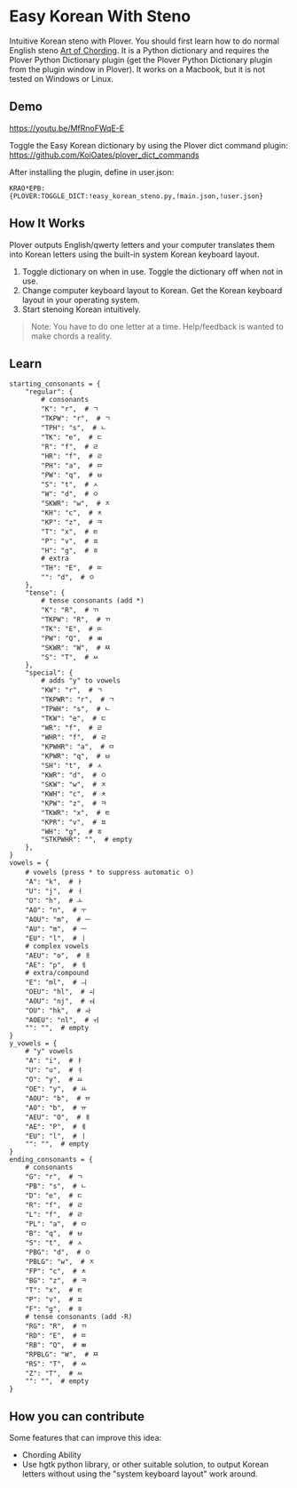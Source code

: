 # Easy Korean With Steno

Intuitive Korean steno with Plover. You should first learn how to do normal English steno [Art of Chording](https://www.artofchording.com/). It is a Python dictionary and requires the Plover Python Dictionary plugin (get the Plover Python Dictionary plugin from the plugin window in Plover). It works on a Macbook, but it is not tested on Windows or Linux.

## Demo

https://youtu.be/MfRnoFWqE-E

Toggle the Easy Korean dictionary by using the Plover dict command plugin: https://github.com/KoiOates/plover_dict_commands

After installing the plugin, define in user.json:

`KRAO*EPB: {PLOVER:TOGGLE_DICT:!easy_korean_steno.py,!main.json,!user.json}`

## How It Works

Plover outputs English/qwerty letters and your computer translates them into Korean letters using the built-in system Korean keyboard layout.

1. Toggle dictionary on when in use. Toggle the dictionary off when not in use.
2. Change computer keyboard layout to Korean. Get the Korean keyboard layout in your operating system.
3. Start stenoing Korean intuitively.

> Note: You have to do one letter at a time. Help/feedback is wanted to make chords a reality.

## Learn

```
starting_consonants = {
    "regular": {
        # consonants
        "K": "r",  # ㄱ
        "TKPW": "r",  # ㄱ
        "TPH": "s",  # ㄴ
        "TK": "e",  # ㄷ
        "R": "f",  # ㄹ
        "HR": "f",  # ㄹ
        "PH": "a",  # ㅁ
        "PW": "q",  # ㅂ
        "S": "t",  # ㅅ
        "W": "d",  # ㅇ
        "SKWR": "w",  # ㅈ
        "KH": "c",  # ㅊ
        "KP": "z",  # ㅋ
        "T": "x",  # ㅌ
        "P": "v",  # ㅍ
        "H": "g",  # ㅎ
        # extra
        "TH": "E",  # ㄸ
        "": "d",  # ㅇ
    },
    "tense": {
        # tense consonants (add *)
        "K": "R",  # ㄲ
        "TKPW": "R",  # ㄲ
        "TK": "E",  # ㄸ
        "PW": "Q",  # ㅃ
        "SKWR": "W",  # ㅉ
        "S": "T",  # ㅆ
    },
    "special": {
        # adds "y" to vowels
        "KW": "r",  # ㄱ
        "TKPWR": "r",  # ㄱ
        "TPWH": "s",  # ㄴ
        "TKW": "e",  # ㄷ
        "WR": "f",  # ㄹ
        "WHR": "f",  # ㄹ
        "KPWHR": "a",  # ㅁ
        "KPWR": "q",  # ㅂ
        "SH": "t",  # ㅅ
        "KWR": "d",  # ㅇ
        "SKW": "w",  # ㅈ
        "KWH": "c",  # ㅊ
        "KPW": "z",  # ㅋ
        "TKWR": "x",  # ㅌ
        "KPR": "v",  # ㅍ
        "WH": "g",  # ㅎ
        "STKPWHR": "",  # empty
    },
}
vowels = {
    # vowels (press * to suppress automatic ㅇ)
    "A": "k",  # ㅏ
    "U": "j",  # ㅓ
    "O": "h",  # ㅗ
    "AO": "n",  # ㅜ
    "AOU": "m",  # ㅡ
    "AU": "m",  # ㅡ
    "EU": "l",  # ㅣ
    # complex vowels
    "AEU": "o",  # ㅐ
    "AE": "p",  # ㅔ
    # extra/compound
    "E": "ml",  # ㅢ
    "OEU": "hl",  # ㅚ
    "AOU": "nj",  # ㅝ
    "OU": "hk",  # ㅘ
    "AOEU": "nl",  # ㅟ
    "": "",  # empty
}
y_vowels = {
    # "y" vowels
    "A": "i",  # ㅑ
    "U": "u",  # ㅕ
    "O": "y",  # ㅛ
    "OE": "y",  # ㅛ
    "AOU": "b",  # ㅠ
    "AO": "b",  # ㅠ
    "AEU": "O",  # ㅒ
    "AE": "P",  # ㅖ
    "EU": "l",  # ㅣ
    "": "",  # empty
}
ending_consonants = {
    # consonants
    "G": "r",  # ㄱ
    "PB": "s",  # ㄴ
    "D": "e",  # ㄷ
    "R": "f",  # ㄹ
    "L": "f",  # ㄹ
    "PL": "a",  # ㅁ
    "B": "q",  # ㅂ
    "S": "t",  # ㅅ
    "PBG": "d",  # ㅇ
    "PBLG": "w",  # ㅈ
    "FP": "c",  # ㅊ
    "BG": "z",  # ㅋ
    "T": "x",  # ㅌ
    "P": "v",  # ㅍ
    "F": "g",  # ㅎ
    # tense consonants (add -R)
    "RG": "R",  # ㄲ
    "RD": "E",  # ㄸ
    "RB": "Q",  # ㅃ
    "RPBLG": "W",  # ㅉ
    "RS": "T",  # ㅆ
    "Z": "T",  # ㅆ
    "": "",  # empty
}
```

## How you can contribute

Some features that can improve this idea:

- Chording Ability
- Use hgtk python library, or other suitable solution, to output Korean letters without using the "system keyboard layout" work around.
